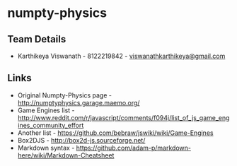 numpty-physics
==============

## Team Details

* Karthikeya Viswanath - 8122219842 - viswanathkarthikeya@gmail.com




## Links
* Original Numpty-Physics page - http://numptyphysics.garage.maemo.org/
* Game Engines list - http://www.reddit.com/r/javascript/comments/f094j/list_of_js_game_engines_community_effort
* Another list - https://github.com/bebraw/jswiki/wiki/Game-Engines
* Box2DJS - http://box2d-js.sourceforge.net/
* Markdown syntax - https://github.com/adam-p/markdown-here/wiki/Markdown-Cheatsheet
